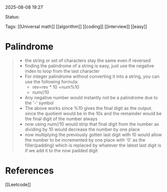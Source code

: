 
2025-08-08 19:27

Status:

Tags: [[Universal math]] [[algorithm]] [[coding]] [[interview]] [[easy]] 




# Palindrome

>- the string or set of characters stay the same even if reversed
>- finding the palindrome of a string is easy, just use the negative index to loop from the last character
>- For integer palindrome without converting it into a string, you can use the following formula:
>	- rev=rev * 10 +num%10
>	- num//10
>- Any negative number would instantly not be a palindrome due to the '-' symbol
>- The above works since %10 gives the final digit as the output. since the quotient would be in the 10s and the remainder would be the final digit of the number always
>- now using num//10 would strip that final digit from the number as dividing by 10 would decrease the number by one place
>- now multiplying the previously gotten last digit with 10 would allow the number to be incremented by one place with '0' as the filler(padding) which is replaced by whatever the latest last digit is if we add it to the now padded digit




# References
[[Leetcode]] 